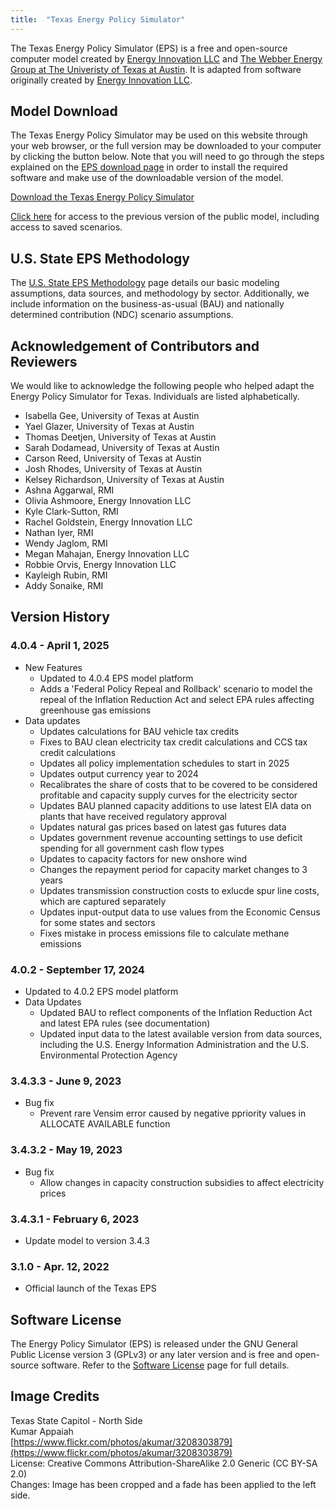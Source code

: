 ```yaml
---
title:  "Texas Energy Policy Simulator"
---
```


The Texas Energy Policy Simulator (EPS) is a free and open-source computer model created by [Energy Innovation LLC](https://energyinnovation.org/) and [The Webber Energy Group at The Univeristy of Texas at Austin](http://www.webberenergygroup.com/).  It is adapted from software originally created by [Energy Innovation LLC](https://energyinnovation.org/).

## Model Download

The Texas Energy Policy Simulator may be used on this website through your web browser, or the full version may be downloaded to your computer by clicking the button below.  Note that you will need to go through the steps explained on the [EPS download page](../download) in order to install the required software and make use of the downloadable version of the model.

<p><a href="https://github.com/EnergyInnovation/eps-texas/archive/4.0.4.zip" class="btn">Download the Texas Energy Policy Simulator</a></p>

[Click here](https://energypolicy.solutions/simulator/texas/en/fb81fb5) for access to the previous version of the public model, including access to saved scenarios.

## U.S. State EPS Methodology

The [U.S. State EPS Methodology](../us-state-eps-methodology) page details our basic modeling assumptions, data sources, and methodology by sector. Additionally, we include information on the business-as-usual (BAU) and nationally determined contribution (NDC) scenario assumptions.

## Acknowledgement of Contributors and Reviewers

We would like to acknowledge the following people who helped adapt the Energy Policy Simulator for Texas.  Individuals are listed alphabetically.

* Isabella Gee, University of Texas at Austin
* Yael Glazer, University of Texas at Austin
* Thomas Deetjen, University of Texas at Austin
* Sarah Dodamead, University of Texas at Austin
* Carson Reed, University of Texas at Austin
* Josh Rhodes, University of Texas at Austin
* Kelsey Richardson, University of Texas at Austin
* Ashna Aggarwal, RMI
* Olivia Ashmoore, Energy Innovation LLC
* Kyle Clark-Sutton, RMI
* Rachel Goldstein, Energy Innovation LLC
* Nathan Iyer, RMI
* Wendy Jaglom, RMI
* Megan Mahajan, Energy Innovation LLC
* Robbie Orvis, Energy Innovation LLC
* Kayleigh Rubin, RMI
* Addy Sonaike, RMI

## Version History

### **4.0.4 - April 1, 2025**
* New Features
  * Updated to 4.0.4 EPS model platform
  * Adds a 'Federal Policy Repeal and Rollback' scenario to model the repeal of the Inflation    Reduction Act and select EPA rules affecting greenhouse gas emissions
* Data updates
  * Updates calculations for BAU vehicle tax credits 
  * Fixes to BAU clean electricity tax credit calculations and CCS tax credit calculations
  * Updates all policy implementation schedules to start in 2025
  * Updates output currency year to 2024
  * Recalibrates the share of costs that to be covered to be considered profitable and capacity supply curves for the electricity sector
  * Updates BAU planned capacity additions to use latest EIA data on plants that have received regulatory approval
  * Updates natural gas prices based on latest gas futures data
  * Updates government revenue accounting settings to use deficit spending for all government cash flow types
  * Updates to capacity factors for new onshore wind
  * Changes the repayment period for capacity market changes to 3 years
  * Updates transmission construction costs to exlucde spur line costs, which are captured separately
  * Updates input-output data to use values from the Economic Census for some states and sectors
  * Fixes mistake in process emissions file to calculate methane emissions

### **4.0.2 - September 17, 2024**

* Updated to 4.0.2 EPS model platform
* Data Updates
  * Updated BAU to reflect components of the Inflation Reduction Act and latest EPA rules (see documentation)
  * Updated input data to the latest available version from data sources, including the U.S. Energy Information Administration and the 
    U.S. Environmental Protection Agency

### **3.4.3.3 - June 9, 2023**

* Bug fix
  * Prevent rare Vensim error caused by negative ppriority values in ALLOCATE AVAILABLE function

### **3.4.3.2 - May 19, 2023**

* Bug fix
  * Allow changes in capacity construction subsidies to affect electricity prices

### **3.4.3.1 - February 6, 2023**

* Update model to version 3.4.3

### **3.1.0 - Apr. 12, 2022**

* Official launch of the Texas EPS

## Software License

The Energy Policy Simulator (EPS) is released under the GNU General Public License version 3 (GPLv3) or any later version and is free and open-source software.  Refer to the [Software License](../software-license) page for full details.

## Image Credits
Texas State Capitol - North Side<br/>
Kumar Appaiah<br/>
[https://www.flickr.com/photos/akumar/3208303879](https://www.flickr.com/photos/akumar/3208303879)<br/>
License: Creative Commons Attribution-ShareAlike 2.0 Generic (CC BY-SA 2.0)<br/>
Changes: Image has been cropped and a fade has been applied to the left side.<br/>
